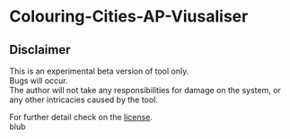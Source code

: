 # Colouring-Cities-AP-Viusaliser
## Disclaimer
This is an experimental beta version of tool only. <br>
Bugs will occur.<br>
The author will not take any responsibilities for damage on the system, or any other intricacies caused by the tool.

For further detail check on the [license](LICENSE).
<br> blub